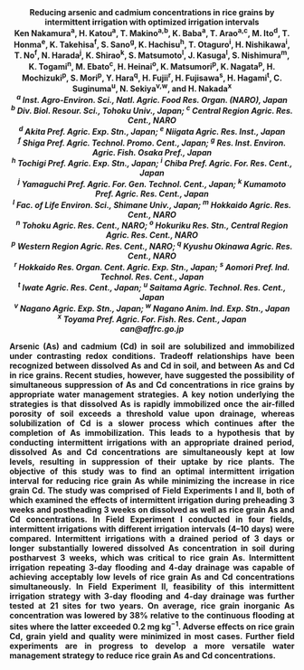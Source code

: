 <center><strong>Reducing arsenic and cadmium concentrations in rice grains by
intermittent irrigation with optimized irrigation intervals<strong>

<center><strong>Ken Nakamura<sup>a</sup></strong>, H. Katou<sup>a</sup>, T. Makino<sup>a,b</sup>, K. Baba<sup>a</sup>, T. Arao<sup>a,c</sup>, M. Ito<sup>d</sup>, T. Honma<sup>e</sup>, K. Takehisa<sup>f</sup>, S. Sano<sup>g</sup>, K. Hachisu<sup>h</sup>, T. Otaguro<sup>i</sup>, H. Nishikawa<sup>i</sup>, T. No<sup>f</sup>, N. Harada<sup>j</sup>, K. Shirao<sup>k</sup>, S. Matsumoto<sup>l</sup>, J. Kasuga<sup>l</sup>, S. Nishimura<sup>m</sup>, K. Togami<sup>n</sup>, M. Ebato<sup>c</sup>, H. Heinai<sup>o</sup>, K. Matsumori<sup>p</sup>, K. Nagata<sup>p</sup>, H. Mochizuki<sup>p</sup>, S. Mori<sup>p</sup>, Y. Hara<sup>q</sup>, H. Fujii<sup>r</sup>, H. Fujisawa<sup>s</sup>, H. Hagami<sup>t</sup>, C. Suginuma<sup>u</sup>, N. Sekiya<sup>v,w</sup>, and H. Nakada<sup>x</sup>

<center><i><sup>a</sup> Inst. Agro-Environ. Sci., Natl. Agric. Food Res. Organ. (NARO), Japan</i>

<center><i><sup>b</sup> Div. Biol. Resour. Sci., Tohoku Univ., Japan; <sup>c</sup> Central Region Agric. Res. Cent., NARO</i>

<center><i><sup>d</sup> Akita Pref. Agric. Exp. Stn., Japan; <sup>e</sup> Niigata Agric. Res. Inst., Japan</i>

<center><i><sup>f</sup> Shiga Pref. Agric. Technol. Promo. Cent., Japan; <sup>g</sup> Res. Inst. Environ. Agric. Fish. Osaka Pref., Japan</i>

<center><i><sup>h</sup> Tochigi Pref. Agric. Exp. Stn., Japan; <sup>i</sup> Chiba Pref. Agric. For. Res. Cent., Japan</i>

<center><i><sup>j</sup> Yamaguchi Pref. Agric. For. Gen. Technol. Cent., Japan; <sup>k</sup> Kumamoto Pref. Agric. Res. Cent., Japan</i>

<center><i><sup>l</sup> Fac. of Life Environ. Sci., Shimane Univ., Japan; <sup>m</sup> Hokkaido Agric. Res. Cent., NARO</i>

<center><i><sup>n</sup> Tohoku Agric. Res. Cent., NARO; <sup>o</sup> Hokuriku Res. Stn., Central Region Agric. Res. Cent., NARO</i>

<center><i><sup>p</sup> Western Region Agric. Res. Cent., NARO; <sup>q</sup> Kyushu Okinawa Agric. Res. Cent., NARO</i>

<center><i><sup>r</sup> Hokkaido Res. Organ. Cent. Agric. Exp. Stn., Japan; <sup>s</sup> Aomori Pref. Ind. Technol. Res. Cent., Japan</i>

<center><i><sup>t</sup> Iwate Agric. Res. Cent., Japan; <sup>u</sup> Saitama Agric. Technol. Res. Cent., Japan</i>

<center><i><sup>v</sup> Nagano Agric. Exp. Stn., Japan; <sup>w</sup> Nagano Anim. Ind. Exp. Stn., Japan</i>

<center><i><sup>x</sup> Toyama Pref. Agric. For. Fish. Res. Cent., Japan</i>

<center><i>can@affrc.go.jp</i>

<p style=text-align:justify>Arsenic (As) and cadmium (Cd) in soil are solubilized and immobilized
under contrasting redox conditions. Tradeoff relationships have been
recognized between dissolved As and Cd in soil, and between As and Cd in
rice grains. Recent studies, however, have suggested the possibility of
simultaneous suppression of As and Cd concentrations in rice grains by
appropriate water management strategies. A key notion underlying the
strategies is that dissolved As is rapidly immobilized once the
air-filled porosity of soil exceeds a threshold value upon drainage,
whereas solubilization of Cd is a slower process which continues after
the completion of As immobilization. This leads to a hypothesis that by
conducting intermittent irrigations with an appropriate drained period,
dissolved As and Cd concentrations are simultaneously kept at low
levels, resulting in suppression of their uptake by rice plants. The
objective of this study was to find an optimal intermittent irrigation
interval for reducing rice grain As while minimizing the increase in
rice grain Cd. The study was comprised of Field Experiments I and II,
both of which examined the effects of intermittent irrigation during
preheading 3 weeks and postheading 3 weeks on dissolved as well as rice
grain As and Cd concentrations. In Field Experiment I conducted in four
fields, intermittent irrigations with different irrigation intervals
(4–10 days) were compared. Intermittent irrigations with a drained
period of 3 days or longer substantially lowered dissolved As
concentration in soil during postharvest 3 weeks, which was critical to
rice grain As. Intermittent irrigation repeating 3-day flooding and
4-day drainage was capable of achieving acceptably low levels of rice
grain As and Cd concentrations simultaneously. In Field Experiment II,
feasibility of this intermittent irrigation strategy with 3-day flooding
and 4-day drainage was further tested at 21 sites for two years. On
average, rice grain inorganic As concentration was lowered by 38%
relative to the continuous flooding at sites where the latter exceeded
0.2 mg kg<sup>−1</sup>. Adverse effects on rice grain Cd, grain yield and quality
were minimized in most cases. Further field experiments are in progress
to develop a more versatile water management strategy to reduce rice
grain As and Cd concentrations.
